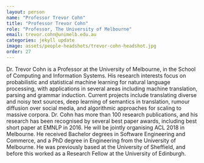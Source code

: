 ```yaml
---
layout: person
name: "Professor Trevor Cohn"
title: "Professor Trevor Cohn"
role: "Professor, The University of Melbourne"
email: trevor.cohn@unimelb.edu.au
categories: jekyll update
image: assets/people-headshots/trevor-cohn-headshot.jpg
order: 27
---
```

Dr. Trevor Cohn is a Professor at the University of Melbourne, in the School of Computing and Information Systems. His research interests focus on probabilistic and statistical machine learning for natural language processing, with applications in several areas including machine translation, parsing and grammar induction. Current projects include translating diverse and noisy text sources, deep learning of semantics in translation, rumour diffusion over social media, and algorithmic approaches for scaling to massive corpora. Dr. Cohn has more than 100 research publications, and his research has been recognised by several best paper awards, including best short paper at EMNLP in 2016. He will be jointly organising ACL 2018 in Melbourne. He received Bachelor degrees in Software Engineering and Commerce, and a PhD degree in Engineering from the University of Melbourne. He was previously based at the University of Sheffield, and before this worked as a Research Fellow at the University of Edinburgh.
